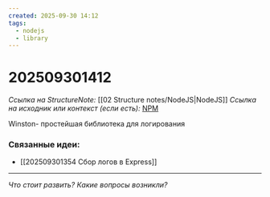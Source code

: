 ```yaml
---
created: 2025-09-30 14:12
tags:
  - nodejs
  - library
---
```

# 202509301412
*Ссылка на StructureNote:* [[02 Structure notes/NodeJS|NodeJS]]
*Ссылка на исходник или контекст (если есть):* [NPM](https://www.npmjs.com/package/winston)

Winston- простейшая библиотека для логирования
### Связанные идеи:
* [[202509301354 Сбор логов в Express]]
---

*Что стоит развить? Какие вопросы возникли?*
